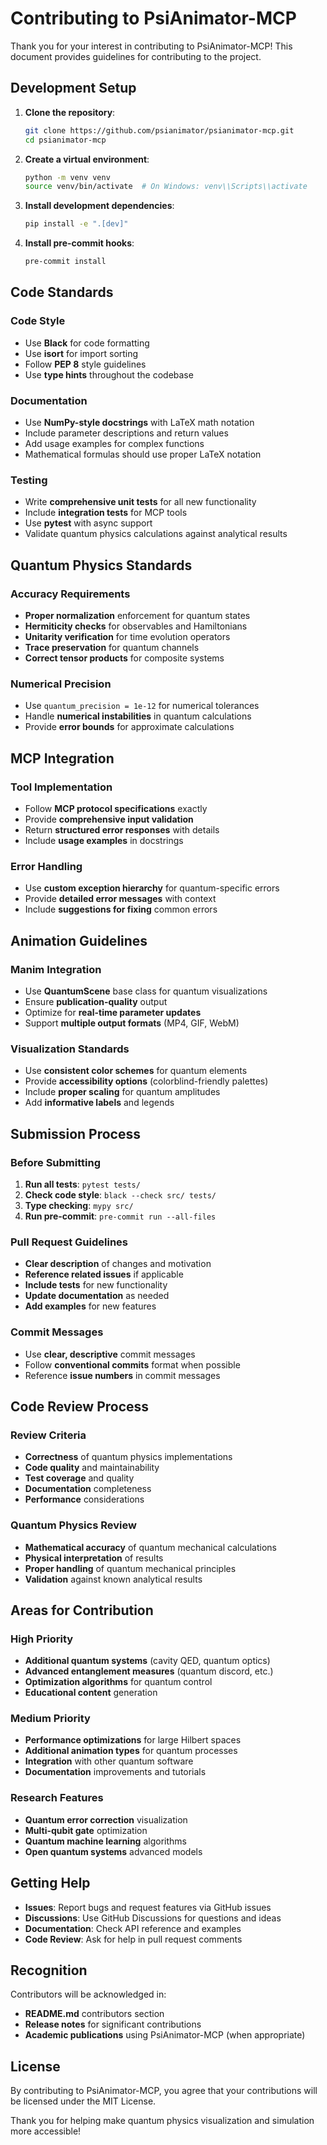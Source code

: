 # Contributing to PsiAnimator-MCP

Thank you for your interest in contributing to PsiAnimator-MCP! This document provides guidelines for contributing to the project.

## Development Setup

1. **Clone the repository**:
   ```bash
   git clone https://github.com/psianimator/psianimator-mcp.git
   cd psianimator-mcp
   ```

2. **Create a virtual environment**:
   ```bash
   python -m venv venv
   source venv/bin/activate  # On Windows: venv\\Scripts\\activate
   ```

3. **Install development dependencies**:
   ```bash
   pip install -e ".[dev]"
   ```

4. **Install pre-commit hooks**:
   ```bash
   pre-commit install
   ```

## Code Standards

### Code Style
- Use **Black** for code formatting
- Use **isort** for import sorting
- Follow **PEP 8** style guidelines
- Use **type hints** throughout the codebase

### Documentation
- Use **NumPy-style docstrings** with LaTeX math notation
- Include parameter descriptions and return values
- Add usage examples for complex functions
- Mathematical formulas should use proper LaTeX notation

### Testing
- Write **comprehensive unit tests** for all new functionality
- Include **integration tests** for MCP tools
- Use **pytest** with async support
- Validate quantum physics calculations against analytical results

## Quantum Physics Standards

### Accuracy Requirements
- **Proper normalization** enforcement for quantum states
- **Hermiticity checks** for observables and Hamiltonians  
- **Unitarity verification** for time evolution operators
- **Trace preservation** for quantum channels
- **Correct tensor products** for composite systems

### Numerical Precision
- Use `quantum_precision = 1e-12` for numerical tolerances
- Handle **numerical instabilities** in quantum calculations
- Provide **error bounds** for approximate calculations

## MCP Integration

### Tool Implementation
- Follow **MCP protocol specifications** exactly
- Provide **comprehensive input validation**
- Return **structured error responses** with details
- Include **usage examples** in docstrings

### Error Handling
- Use **custom exception hierarchy** for quantum-specific errors
- Provide **detailed error messages** with context
- Include **suggestions for fixing** common errors

## Animation Guidelines

### Manim Integration
- Use **QuantumScene** base class for quantum visualizations
- Ensure **publication-quality** output
- Optimize for **real-time parameter updates**
- Support **multiple output formats** (MP4, GIF, WebM)

### Visualization Standards
- Use **consistent color schemes** for quantum elements
- Provide **accessibility options** (colorblind-friendly palettes)
- Include **proper scaling** for quantum amplitudes
- Add **informative labels** and legends

## Submission Process

### Before Submitting
1. **Run all tests**: `pytest tests/`
2. **Check code style**: `black --check src/ tests/`
3. **Type checking**: `mypy src/`
4. **Run pre-commit**: `pre-commit run --all-files`

### Pull Request Guidelines
- **Clear description** of changes and motivation
- **Reference related issues** if applicable
- **Include tests** for new functionality
- **Update documentation** as needed
- **Add examples** for new features

### Commit Messages
- Use **clear, descriptive** commit messages
- Follow **conventional commits** format when possible
- Reference **issue numbers** in commit messages

## Code Review Process

### Review Criteria
- **Correctness** of quantum physics implementations
- **Code quality** and maintainability
- **Test coverage** and quality
- **Documentation** completeness
- **Performance** considerations

### Quantum Physics Review
- **Mathematical accuracy** of quantum mechanical calculations
- **Physical interpretation** of results
- **Proper handling** of quantum mechanical principles
- **Validation** against known analytical results

## Areas for Contribution

### High Priority
- **Additional quantum systems** (cavity QED, quantum optics)
- **Advanced entanglement measures** (quantum discord, etc.)
- **Optimization algorithms** for quantum control
- **Educational content** generation

### Medium Priority  
- **Performance optimizations** for large Hilbert spaces
- **Additional animation types** for quantum processes
- **Integration** with other quantum software
- **Documentation** improvements and tutorials

### Research Features
- **Quantum error correction** visualization
- **Multi-qubit gate** optimization
- **Quantum machine learning** algorithms
- **Open quantum systems** advanced models

## Getting Help

- **Issues**: Report bugs and request features via GitHub issues
- **Discussions**: Use GitHub Discussions for questions and ideas
- **Documentation**: Check API reference and examples
- **Code Review**: Ask for help in pull request comments

## Recognition

Contributors will be acknowledged in:
- **README.md** contributors section
- **Release notes** for significant contributions
- **Academic publications** using PsiAnimator-MCP (when appropriate)

## License

By contributing to PsiAnimator-MCP, you agree that your contributions will be licensed under the MIT License.

Thank you for helping make quantum physics visualization and simulation more accessible!